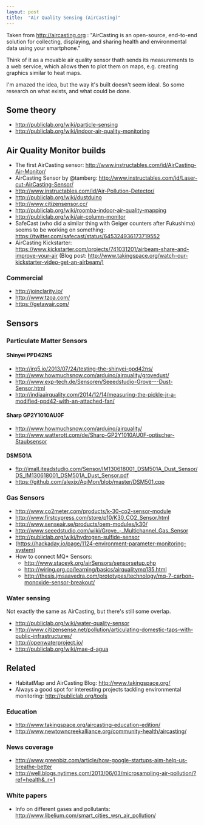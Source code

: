 ```yaml
---
layout: post
title:  "Air Quality Sensing (AirCasting)"
---
```


Taken from <http://aircasting.org> : "AirCasting is an open-source, end-to-end solution for collecting, displaying, and sharing health and environmental data using your smartphone."

Think of it as a movable air quality sensor thath sends its measurements to a web service, which allows then to plot them on maps, e.g. creating graphics similar to heat maps.

I'm amazed the idea, but the way it's built doesn't seem ideal. So some research on what exists, and what could be done.

## Some theory
* <http://publiclab.org/wiki/particle-sensing>
* <http://publiclab.org/wiki/indoor-air-quality-monitoring>

## Air Quality Monitor builds
* The first AirCasting sensor: <http://www.instructables.com/id/AirCasting-Air-Monitor/>
* AirCasting Sensor by @tamberg: <http://www.instructables.com/id/Laser-cut-AirCasting-Sensor/>
* <http://www.instructables.com/id/Air-Pollution-Detector/>
* <http://publiclab.org/wiki/dustduino>
* <http://www.citizensensor.cc/>
* <http://publiclab.org/wiki/roomba-indoor-air-quality-mapping>
* <http://publiclab.org/wiki/air-column-monitor>
* SafeCast (who did a similar thing with Geiger counters after Fukushima) seems to be working on something: <https://twitter.com/safecast/status/645324936173719552>
* AirCasting Kickstarter: <https://www.kickstarter.com/projects/741031201/airbeam-share-and-improve-your-air> (Blog post: <http://www.takingspace.org/watch-our-kickstarter-video-get-an-airbeam/)>

### Commercial
* <http://joinclarity.io/>
* <http://www.tzoa.com/>
* <https://getawair.com/>


## Sensors
### Particulate Matter Sensors
#### Shinyei PPD42NS
* <http://irq5.io/2013/07/24/testing-the-shinyei-ppd42ns/>
* <http://www.howmuchsnow.com/arduino/airquality/grovedust/>
* <http://www.exp-tech.de/Sensoren/Seeedstudio-Grove---Dust-Sensor.html>
* <http://indiaairquality.com/2014/12/14/measuring-the-pickle-jr-a-modified-ppd42-with-an-attached-fan/>

#### Sharp GP2Y1010AU0F
* <http://www.howmuchsnow.com/arduino/airquality/>
* <http://www.watterott.com/de/Sharp-GP2Y1010AU0F-optischer-Staubsensor>

#### DSM501A
* ftp://imall.iteadstudio.com/Sensor/IM130618001_DSM501A_Dust_Sensor/DS_IM130618001_DSM501A_Dust_Sensor.pdf
* <https://github.com/alexjx/AqiMon/blob/master/DSM501.cpp>

### Gas Sensors
* <http://www.co2meter.com/products/k-30-co2-sensor-module>
* <http://www.firstcypress.com/store/p10/K30_CO2_Sensor.html>
* <http://www.senseair.se/products/oem-modules/k30/>
* <http://www.seeedstudio.com/wiki/Grove_-_Multichannel_Gas_Sensor>
* <http://publiclab.org/wiki/hydrogen-sulfide-sensor>
* (https://hackaday.io/page/1124-environment-parameter-monitoring-system)
* How to connect MQ* Sensors:
  * <http://www.staceyk.org/airSensors/sensorsetup.php>
  * <http://wiring.org.co/learning/basics/airqualitymq135.html>
  * <http://thesis.jmsaavedra.com/prototypes/technology/mq-7-carbon-monoxide-sensor-breakout/>

### Water sensing
Not exactly the same as AirCasting, but there's still some overlap.
* <http://publiclab.org/wiki/water-quality-sensor>
* <http://www.citizensense.net/pollution/articulating-domestic-taps-with-public-infrastructures/>
* <http://openwaterproject.io/>
* <http://publiclab.org/wiki/mae-d-agua>

## Related
* HabitatMap and AirCasting Blog: <http://www.takingspace.org/>
* Always a good spot for interesting projects tackling environmental monitoring: <http://publiclab.org/tools>

### Education
* <http://www.takingspace.org/aircasting-education-edition/>
* <http://www.newtowncreekalliance.org/community-health/aircasting/>

### News coverage
* <http://www.greenbiz.com/article/how-google-startups-aim-help-us-breathe-better>
* <http://well.blogs.nytimes.com/2013/06/03/microsampling-air-pollution/?ref=health&_r=1>

### White papers
* Info on different gases and pollutants: <http://www.libelium.com/smart_cities_wsn_air_pollution/>
